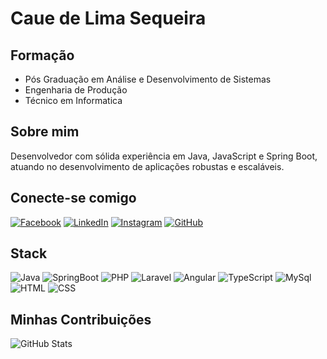 # Caue de Lima Sequeira

## Formação

- Pós Graduação em Análise e Desenvolvimento de Sistemas
- Engenharia de Produção
- Técnico em Informatica



## Sobre mim

Desenvolvedor com sólida experiência em Java, JavaScript e Spring Boot, atuando no desenvolvimento de aplicações robustas e escaláveis. 

## Conecte-se comigo

[![Facebook](https://img.shields.io/badge/Facebook-1877F2?style=for-the-badge&logo=facebook&logoColor=white)](https://www.facebook.com/cauelima19/)
[![LinkedIn](https://img.shields.io/badge/LinkedIn-0077B5?style=for-the-badge&logo=linkedin&logoColor=white)](https://www.linkedin.com/in/cau%C3%AA-lima-6a469156/)
[![Instagram](https://img.shields.io/badge/-Instagram-%23E4405F?style=for-the-badge&logo=instagram&logoColor=white)](https://www.instagram.com/cauesequeira/)
[![GitHub](https://img.shields.io/badge/GitHub-100000?style=for-the-badge&logo=github&logoColor=white)](https://github.com/cauelima1)



## Stack

![Java](https://img.shields.io/badge/java-%23ED8B00.svg?style=for-the-badge&logo=openjdk&logoColor=white)
![SpringBoot](https://img.shields.io/badge/SpringBoot-6DB33F?style=flat-square&logo=Spring&logoColor=white)
![PHP](https://img.shields.io/badge/php-%23777BB4.svg?style=for-the-badge&logo=php&logoColor=white)
![Laravel](https://img.shields.io/badge/laravel-%23FF2D20.svg?style=for-the-badge&logo=laravel&logoColor=white)
![Angular](https://img.shields.io/badge/Angular-lightgrey?logo=angular&style=plastic&logoColor=white&labelColor=red)
![TypeScript](https://img.shields.io/badge/typescript-%23007ACC.svg?style=for-the-badge&logo=typescript&logoColor=white)
![MySql](https://shields.io/badge/MySQL-lightgrey?logo=mysql&style=plastic&logoColor=white&labelColor=blue)
![HTML](https://img.shields.io/badge/HTML-lightgrey?logo=html5&style=plastic&logoColor=white&labelColor=orange)
![CSS](https://img.shields.io/badge/CSS-lightgrey?logo=css3&style=plastic&logoColor=white&labelColor=blue)






## Minhas Contribuições
![GitHub Stats](https://github-readme-stats.vercel.app/api?username=cauelima1&theme=transparent&bg_color=000&border_color=30A3DC&show_icons=true&icon_color=30A3DC&title_color=E94D5F&text_color=FFF)
